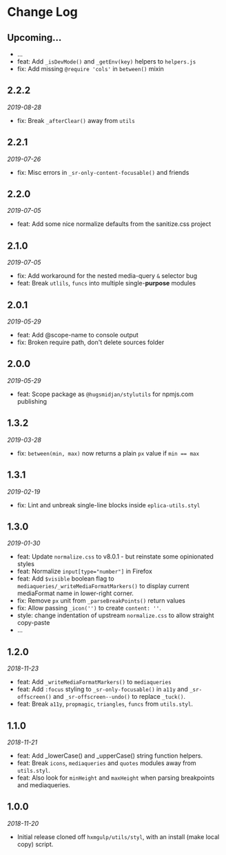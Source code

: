 # Change Log

## Upcoming...

- ... <!-- Add new lines here. Version number will be decided later -->
- feat: Add `_isDevMode()` and `_getEnv(key)` helpers to `helpers.js`
- fix: Add missing `@require 'cols'` in `between()` mixin

## 2.2.2

_2019-08-28_

- fix: Break `_afterClear()` away from `utils`

## 2.2.1

_2019-07-26_

- fix: Misc errors in `_sr-only-content-focusable()` and friends

## 2.2.0

_2019-07-05_

- feat: Add some nice normalize defaults from the sanitize.css project

## 2.1.0

_2019-07-05_

- fix: Add workaround for the nested media-query `&` selector bug
- feat: Break `utlils`, `funcs` into multiple single-**purpose** modules

## 2.0.1

_2019-05-29_

- feat: Add @scope-name to console output
- fix: Broken require path, don't delete sources folder

## 2.0.0

_2019-05-29_

- feat: Scope package as `@hugsmidjan/stylutils` for npmjs.com publishing

## 1.3.2

_2019-03-28_

- fix: `between(min, max)` now returns a plain `px` value if `min == max`

## 1.3.1

_2019-02-19_

- fix: Lint and unbreak single-line blocks inside `eplica-utils.styl`

## 1.3.0

_2019-01-30_

- feat: Update `normalize.css` to v8.0.1 - but reinstate some opinionated
  styles
- feat: Normalize `input[type="number"]` in Firefox
- feat: Add `$visible` boolean flag to
  `mediaqueries/_writeMediaFormatMarkers()` to display current mediaFormat
  name in lower-right corner.
- fix: Remove `px` unit from `_parseBreakPoints()` return values
- fix: Allow passing `_icon('')` to create `content: ''`.
- style: change indentation of upstream `normalize.css` to allow straight
  copy-paste
- ...

## 1.2.0

_2018-11-23_

- feat: Add `_writeMediaFormatMarkers()` to `mediaqueries`
- feat: Add `:focus` styling to `_sr-only-focusable()` in `a11y` and
  `_sr-offscreen()` and `_sr-offscreen--undo()` to replace `_tuck()`.
- feat: Break `a11y`, `propmagic`, `triangles`, `funcs` from `utils.styl`.

## 1.1.0

_2018-11-21_

- feat: Add \_lowerCase() and \_upperCase() string function helpers.
- feat: Break `icons`, `mediaqueries` and `quotes` modules away from
  `utils.styl`.
- feat: Also look for `minHeight` and `maxHeight` when parsing breakpoints and
  mediaqueries.

## 1.0.0

_2018-11-20_

- Initial release cloned off `hxmgulp/utils/styl`, with an install (make local
  copy) script.
